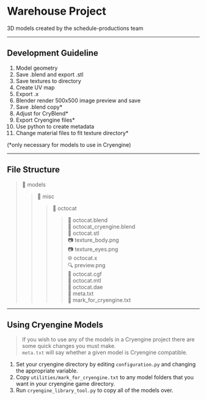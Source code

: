 Warehouse Project
==================

3D models created by the schedule-productions team

----------------------
Development Guideline
-----------------------

1.	Model geometry
2.	Save .blend and export .stl
3.	Save textures to directory
4.	Create UV map
5.	Export .x
6.	Blender render 500x500 image preview and save
7.	Save .blend copy*
8.	Adjust for CryBlend*
9.	Export Cryengine files*
10.	Use python to create metadata
11.	Change material files to fit texture directory*

(*only necessary for models to use in Cryengine)

-----------------
File Structure
-----------------
> :open_file_folder: 	models
> > :open_file_folder: 		misc
> > > :open_file_folder: 		octocat  
> > > > :gift: 				          octocat.blend  
> > > > :gift:				          octocat_cryengine.blend  
> > > > :triangular_ruler:		  octocat.stl  
> > > > :camera: 			          texture_body.png  
> > > > :camera: 			          texture_eyes.png  
> > > > :globe_with_meridians: 	octocat.x  
> > > > :mag:		 		            preview.png  
> > > > :page_facing_up:		    octocat.cgf  
> > > > :page_facing_up:		    octocat.mtl  
> > > > :page_facing_up:		    octocat.dae  
> > > > :memo:				          meta.txt  
> > > > :large_orange_diamond:  mark_for_cryengine.txt

-----------------------
Using Cryengine Models
-----------------------

> If you wish to use any of the models in a Cryengine project there are some quick changes you must make.  
> `meta.txt` will say whether a given model is Cryengine compatible.

1. Set your cryengine directory by editing `configuration.py` and changing the appropriate variable.  
2. Copy `utilities/mark_for_cryengine.txt` to any model folders that you want in your cryengine game directory.  
3. Run `cryengine_library_tool.py` to copy all of the models over.


